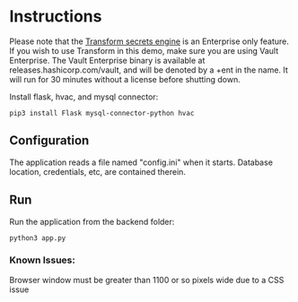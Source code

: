 # Instructions
Please note that the [Transform secrets engine](https://www.vaultproject.io/docs/secrets/transform) is an Enterprise only feature. If you wish to use Transform in this demo, make sure you are using Vault Enterprise. The Vault Enterprise binary is available at releases.hashicorp.com/vault, and will be denoted by a +ent in the name. It will run for 30 minutes without a license before shutting down.

Install flask, hvac, and mysql connector:
```
pip3 install Flask mysql-connector-python hvac
```

## Configuration

The application reads a file named "config.ini" when it starts.  Database location, credentials, etc, are contained therein.  

## Run

Run the application from the backend folder:
```
python3 app.py
```

### Known Issues:
Browser window must be greater than 1100 or so pixels wide due to a CSS issue 
